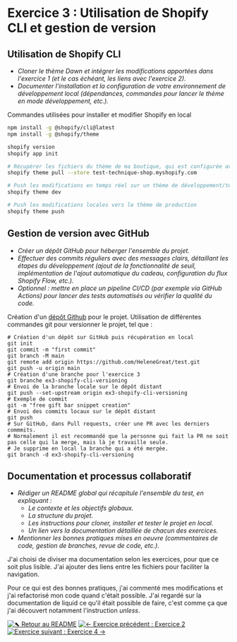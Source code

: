# Exercice 3 : Utilisation de Shopify CLI et gestion de version

## Utilisation de Shopify CLI
- *Cloner le thème Dawn et intégrer les modifications apportées dans l'exercice 1 (et le cas échéant, les liens avec l'exercice 2).*
- *Documenter l'installation et la configuration de votre environnement de développement local (dépendances, commandes pour lancer le thème en mode développement, etc.).*

Commandes utilisées pour installer et modifier Shopify en local
```bash
npm install -g @shopify/cli@latest
npm install -g @shopify/theme 

shopify version
shopify app init  

# Récupérer les fichiers du thème de ma boutique, qui est configurée avec le thème Dawn
shopify theme pull --store test-technique-shop.myshopify.com

# Push les modifications en temps réel sur un thème de développement/test, et fourni l'url d'aperçu en local
shopify theme dev

# Push les modifications locales vers le thème de production
shopify theme push
```

## Gestion de version avec GitHub
- *Créer un dépôt GitHub pour héberger l'ensemble du projet.*
- *Effectuer des commits réguliers avec des messages clairs, détaillant les étapes du développement (ajout de la fonctionnalité de seuil, implémentation de l'ajout automatique du cadeau, configuration du flux Shopify Flow, etc.).*
- *Optionnel : mettre en place un pipeline CI/CD (par exemple via GitHub Actions) pour lancer des tests automatisés ou vérifier la qualité du code.*

Création d'un [dépôt Github](https://github.com/HeleneGreat/test-shopify) pour le projet.
Utilisation de différentes commandes git pour versionner le projet, tel que : 
```git
# Création d'un dépôt sur GitHub puis récupération en local
git init
git commit -m "first commit"
git branch -M main
git remote add origin https://github.com/HeleneGreat/test.git
git push -u origin main
# Création d'une branche pour l'exercice 3
git branche ex3-shopify-cli-versioning
# Envoi de la branche locale sur le dépôt distant
git push --set-upstream origin ex3-shopify-cli-versioning
# Exemple de commit
git -m "free gift bar snippet creation"
# Envoi des commits locaux sur le dépôt distant
git push
# Sur GitHub, dans Pull requests, créer une PR avec les derniers commmits.
# Normalement il est recommandé que la personne qui fait la PR ne soit pas celle qui la merge, mais là je travaille seule. 
# Je supprime en local la branche qui a été mergée.
git branch -d ex3-shopify-cli-versioning
```

## Documentation et processus collaboratif
- *Rédiger un README global qui récapitule l'ensemble du test, en expliquant :*
    - *Le contexte et les objectifs globaux.*
    - *La structure du projet.*
    - *Les instructions pour cloner, installer et tester le projet en local.*
    - *Un lien vers la documentation détaillée de chacun des exercices.*
- *Mentionner les bonnes pratiques mises en oeuvre (commentaires de code, gestion de branches, revue de code, etc.).*

J'ai choisi de diviser ma documentation selon les exercices, pour que ce soit plus lisible. J'ai ajouter des liens entre les fichiers pour faciliter la navigation.

Pour ce qui est des bonnes pratiques, j'ai commenté mes modifications et j'ai refactorisé mon code quand c'était possible. J'ai regardé sur la documentation de liquid ce qu'il était possible de faire, c'est comme ça que j'ai découvert notamment l'instruction *unless*.


[![⬉ Retour au README](https://img.shields.io/badge/⬉%20Retour-README-blue)](../README.md)  [![← Exercice précédent : Exercice 2](https://img.shields.io/badge/←%20Exercice%20précédent-Exercice%202-green)](./ex2-stock-automatisation-flow.md)  [![Exercice suivant : Exercice 4 →](https://img.shields.io/badge/Exercice%20suivant%20→-Exercice%204-green)](./ex4-collection-automated-promotion.md)